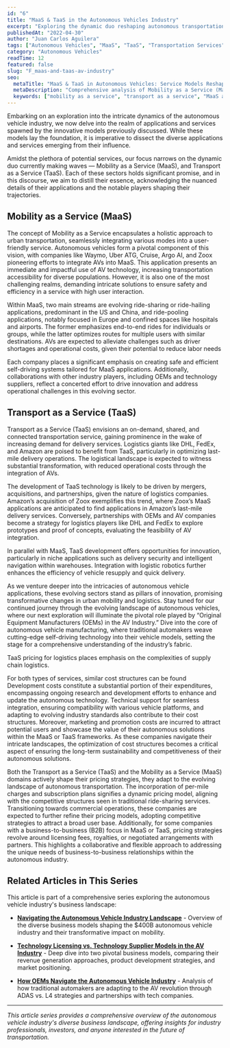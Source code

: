 ```yaml
---
id: "6"
title: "MaaS & TaaS in the Autonomous Vehicles Industry"
excerpt: "Exploring the dynamic duo reshaping autonomous transportation: Mobility as a Service (MaaS) and Transport as a Service (TaaS). From Waymo's ride-hailing to Amazon's delivery logistics, analyzing how these service models are transforming urban mobility and last-mile delivery."
publishedAt: "2022-04-30"
author: "Juan Carlos Aguilera"
tags: ["Autonomous Vehicles", "MaaS", "TaaS", "Transportation Services"]
category: "Autonomous Vehicles"
readTime: 12
featured: false
slug: "F_maas-and-taas-av-industry"
seo:
  metaTitle: "MaaS & TaaS in Autonomous Vehicles: Service Models Reshaping Transportation"
  metaDescription: "Comprehensive analysis of Mobility as a Service (MaaS) and Transport as a Service (TaaS) in the AV industry. Explore how Waymo, Cruise, Amazon Zoox, and logistics giants are transforming urban mobility and delivery services."
  keywords: ["mobility as a service", "transport as a service", "MaaS autonomous vehicles", "TaaS logistics", "ride-hailing autonomous", "ride-pooling services", "last-mile delivery AV", "Waymo ride-sharing", "Cruise autonomous", "Amazon Zoox acquisition", "autonomous logistics", "DHL autonomous delivery", "FedEx AV integration", "autonomous transportation services", "AV business models", "shared mobility", "autonomous delivery", "logistics automation"]
---
```


Embarking on an exploration into the intricate dynamics of the autonomous vehicle industry, we now delve into the realm of applications and services spawned by the innovative models previously discussed. While these models lay the foundation, it is imperative to dissect the diverse applications and services emerging from their influence.

Amidst the plethora of potential services, our focus narrows on the dynamic duo currently making waves — Mobility as a Service (MaaS), and Transport as a Service (TaaS). Each of these sectors holds significant promise, and in this discourse, we aim to distill their essence, acknowledging the nuanced details of their applications and the notable players shaping their trajectories.

## Mobility as a Service (MaaS)

The concept of Mobility as a Service encapsulates a holistic approach to urban transportation, seamlessly integrating various modes into a user-friendly service. Autonomous vehicles form a pivotal component of this vision, with companies like Waymo, Uber ATG, Cruise, Argo AI, and Zoox pioneering efforts to integrate AVs into MaaS. This application presents an immediate and impactful use of AV technology, increasing transportation accessibility for diverse populations. However, it is also one of the most challenging realms, demanding intricate solutions to ensure safety and efficiency in a service with high user interaction.

Within MaaS, two main streams are evolving ride-sharing or ride-hailing applications, predominant in the US and China, and ride-pooling applications, notably focused in Europe and confined spaces like hospitals and airports. The former emphasizes end-to-end rides for individuals or groups, while the latter optimizes routes for multiple users with similar destinations. AVs are expected to alleviate challenges such as driver shortages and operational costs, given their potential to reduce labor needs

Each company places a significant emphasis on creating safe and efficient self-driving systems tailored for MaaS applications. Additionally, collaborations with other industry players, including OEMs and technology suppliers, reflect a concerted effort to drive innovation and address operational challenges in this evolving sector.

## Transport as a Service (TaaS)

Transport as a Service (TaaS) envisions an on-demand, shared, and connected transportation service, gaining prominence in the wake of increasing demand for delivery services. Logistics giants like DHL, FedEx, and Amazon are poised to benefit from TaaS, particularly in optimizing last-mile delivery operations. The logistical landscape is expected to witness substantial transformation, with reduced operational costs through the integration of AVs.

The development of TaaS technology is likely to be driven by mergers, acquisitions, and partnerships, given the nature of logistics companies. Amazon’s acquisition of Zoox exemplifies this trend, where Zoox’s MaaS applications are anticipated to find applications in Amazon’s last-mile delivery services. Conversely, partnerships with OEMs and AV companies become a strategy for logistics players like DHL and FedEx to explore prototypes and proof of concepts, evaluating the feasibility of AV integration.

In parallel with MaaS, TaaS development offers opportunities for innovation, particularly in niche applications such as delivery security and intelligent navigation within warehouses. Integration with logistic robotics further enhances the efficiency of vehicle resupply and quick delivery.

As we venture deeper into the intricacies of autonomous vehicle applications, these evolving sectors stand as pillars of innovation, promising transformative changes in urban mobility and logistics. Stay tuned for our continued journey through the evolving landscape of autonomous vehicles, where our next exploration will illuminate the pivotal role played by “Original Equipment Manufacturers (OEMs) in the AV Industry.” Dive into the core of autonomous vehicle manufacturing, where traditional automakers weave cutting-edge self-driving technology into their vehicle models, setting the stage for a comprehensive understanding of the industry’s fabric.

TaaS pricing for logistics places emphasis on the complexities of supply chain logistics.

For both types of services, similar cost structures can be found Development costs constitute a substantial portion of their expenditures, encompassing ongoing research and development efforts to enhance and update the autonomous technology. Technical support for seamless integration, ensuring compatibility with various vehicle platforms, and adapting to evolving industry standards also contribute to their cost structures. Moreover, marketing and promotion costs are incurred to attract potential users and showcase the value of their autonomous solutions within the MaaS or TaaS frameworks. As these companies navigate their intricate landscapes, the optimization of cost structures becomes a critical aspect of ensuring the long-term sustainability and competitiveness of their autonomous solutions.

Both the Transport as a Service (TaaS) and the Mobility as a Service (MaaS) domains actively shape their pricing strategies, they adapt to the evolving landscape of autonomous transportation. The incorporation of per-mile charges and subscription plans signifies a dynamic pricing model, aligning with the competitive structures seen in traditional ride-sharing services. Transitioning towards commercial operations, these companies are expected to further refine their pricing models, adopting competitive strategies to attract a broad user base. Additionally, for some companies with a business-to-business (B2B) focus in MaaS or TaaS, pricing strategies revolve around licensing fees, royalties, or negotiated arrangements with partners. This highlights a collaborative and flexible approach to addressing the unique needs of business-to-business relationships within the autonomous industry.

## Related Articles in This Series

This article is part of a comprehensive series exploring the autonomous vehicle industry's business landscape:

- **[Navigating the Autonomous Vehicle Industry Landscape](/aguilerapjc-portfolio-site/blog/C_navigating-av-landscape)** - Overview of the diverse business models shaping the $400B autonomous vehicle industry and their transformative impact on mobility.

- **[Technology Licensing vs. Technology Supplier Models in the AV Industry](/aguilerapjc-portfolio-site/blog/D_tech-licensing-vs-tech-supp)** - Deep dive into two pivotal business models, comparing their revenue generation approaches, product development strategies, and market positioning.

- **[How OEMs Navigate the Autonomous Vehicle Industry](/aguilerapjc-portfolio-site/blog/E_how-oem-navigate-av-industry)** - Analysis of how traditional automakers are adapting to the AV revolution through ADAS vs. L4 strategies and partnerships with tech companies.

---

*This article series provides a comprehensive overview of the autonomous vehicle industry's diverse business landscape, offering insights for industry professionals, investors, and anyone interested in the future of transportation.*